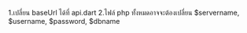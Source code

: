 1.เปลี่ยน baseUrl ได้ที่ api.dart
2.ไฟล์ php ทั้งหมดอาจจะต้องเปลี่ยน $servername, $username, $password, $dbname 
